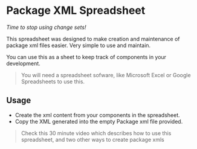 # Package XML Spreadsheet

*Time to stop using change sets!*

This spreadsheet was designed to make creation and maintenance of package xml files easier. 
Very simple to use and maintain.

You can use this as a sheet to keep track of components in your development. 

> You will need a spreadsheet sofware, like Microsoft Excel or Google Spreadsheets to use this. 

## Usage 

* Create the xml content from your components in the spreadsheet.
* Copy the XML generated into the empty Package xml file provided. 

> Check this 30 minute video which describes how to use this spreadsheet, and two other ways to create package xmls





